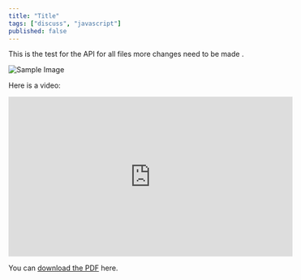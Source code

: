 ```yaml
---
title: "Title"
tags: ["discuss", "javascript"]
published: false
---
```


This is the test for the API for all files more changes need to be made .

![Sample Image](https://example.com/image.jpg)

Here is a video:

<iframe width="560" height="315" src="https://www.youtube.com/embed/example" frameborder="0" allowfullscreen></iframe>

You can [download the PDF](https://example.com/sample.pdf) here.
